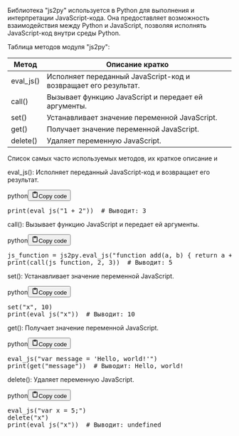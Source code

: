 <p>Библиотека "js2py" используется в Python для выполнения и интерпретации JavaScript-кода.
Она предоставляет возможность взаимодействия между Python и JavaScript, позволяя исполнять JavaScript-код внутри среды Python.</p>
<p>Таблица методов модуля "js2py":</p>
<table>
<thead>
<tr>
<th>Метод</th>
<th>Описание кратко</th>
</tr>
</thead>
<tbody>
<tr>
<td>eval_js()</td>
<td>Исполняет переданный JavaScript-код и возвращает его результат.</td>
</tr>
<tr>
<td>call()</td>
<td>Вызывает функцию JavaScript и передает ей аргументы.</td>
</tr>
<tr>
<td>set()</td>
<td>Устанавливает значение переменной JavaScript.</td>
</tr>
<tr>
<td>get()</td>
<td>Получает значение переменной JavaScript.</td>
</tr>
<tr>
<td>delete()</td>
<td>Удаляет переменную JavaScript.</td>
</tr>
</tbody>
</table>
<p>Список самых часто используемых методов, их краткое описание и</p>
<p>eval_js(): Исполняет переданный JavaScript-код и возвращает его результат.</p>
<div class="code_element"><div class="lang_line"><text>python</text><button class="copy_code_button" onclick="CopyCode(this)"><svg style="width: 1.2em;height: 1.2em;" aria-hidden="true" xmlns="http://www.w3.org/2000/svg" fill="none" viewBox="0 0 24 24"><path stroke="currentColor" stroke-linecap="round" stroke-linejoin="round" stroke-width="2" d="M15 4h3a1 1 0 0 1 1 1v15a1 1 0 0 1-1 1H6a1 1 0 0 1-1-1V5a1 1 0 0 1 1-1h3m0 3h6m-5-4v4h4V3h-4Z"/></svg><text>Copy code</text></button></div><div class="code language-python"><div class="highlight"><pre><span></span><span class="nb">print</span><span class="p">(</span><span class="n">eval_js</span><span class="p">(</span><span class="s2">&quot;1 + 2&quot;</span><span class="p">))</span>  <span class="c1"># Выводит: 3</span>
</pre></div></div></div>

<p>call(): Вызывает функцию JavaScript и передает ей аргументы.</p>
<div class="code_element"><div class="lang_line"><text>python</text><button class="copy_code_button" onclick="CopyCode(this)"><svg style="width: 1.2em;height: 1.2em;" aria-hidden="true" xmlns="http://www.w3.org/2000/svg" fill="none" viewBox="0 0 24 24"><path stroke="currentColor" stroke-linecap="round" stroke-linejoin="round" stroke-width="2" d="M15 4h3a1 1 0 0 1 1 1v15a1 1 0 0 1-1 1H6a1 1 0 0 1-1-1V5a1 1 0 0 1 1-1h3m0 3h6m-5-4v4h4V3h-4Z"/></svg><text>Copy code</text></button></div><div class="code language-python"><div class="highlight"><pre><span></span><span class="n">js_function</span> <span class="o">=</span> <span class="n">js2py</span><span class="o">.</span><span class="n">eval_js</span><span class="p">(</span><span class="s2">&quot;function add(a, b) { return a + b; }&quot;</span><span class="p">)</span>
<span class="nb">print</span><span class="p">(</span><span class="n">call</span><span class="p">(</span><span class="n">js_function</span><span class="p">,</span> <span class="mi">2</span><span class="p">,</span> <span class="mi">3</span><span class="p">))</span>  <span class="c1"># Выводит: 5</span>
</pre></div></div></div>

<p>set(): Устанавливает значение переменной JavaScript.</p>
<div class="code_element"><div class="lang_line"><text>python</text><button class="copy_code_button" onclick="CopyCode(this)"><svg style="width: 1.2em;height: 1.2em;" aria-hidden="true" xmlns="http://www.w3.org/2000/svg" fill="none" viewBox="0 0 24 24"><path stroke="currentColor" stroke-linecap="round" stroke-linejoin="round" stroke-width="2" d="M15 4h3a1 1 0 0 1 1 1v15a1 1 0 0 1-1 1H6a1 1 0 0 1-1-1V5a1 1 0 0 1 1-1h3m0 3h6m-5-4v4h4V3h-4Z"/></svg><text>Copy code</text></button></div><div class="code language-python"><div class="highlight"><pre><span></span><span class="nb">set</span><span class="p">(</span><span class="s2">&quot;x&quot;</span><span class="p">,</span> <span class="mi">10</span><span class="p">)</span>
<span class="nb">print</span><span class="p">(</span><span class="n">eval_js</span><span class="p">(</span><span class="s2">&quot;x&quot;</span><span class="p">))</span>  <span class="c1"># Выводит: 10</span>
</pre></div></div></div>

<p>get(): Получает значение переменной JavaScript.</p>
<div class="code_element"><div class="lang_line"><text>python</text><button class="copy_code_button" onclick="CopyCode(this)"><svg style="width: 1.2em;height: 1.2em;" aria-hidden="true" xmlns="http://www.w3.org/2000/svg" fill="none" viewBox="0 0 24 24"><path stroke="currentColor" stroke-linecap="round" stroke-linejoin="round" stroke-width="2" d="M15 4h3a1 1 0 0 1 1 1v15a1 1 0 0 1-1 1H6a1 1 0 0 1-1-1V5a1 1 0 0 1 1-1h3m0 3h6m-5-4v4h4V3h-4Z"/></svg><text>Copy code</text></button></div><div class="code language-python"><div class="highlight"><pre><span></span><span class="n">eval_js</span><span class="p">(</span><span class="s2">&quot;var message = &#39;Hello, world!&#39;&quot;</span><span class="p">)</span>
<span class="nb">print</span><span class="p">(</span><span class="n">get</span><span class="p">(</span><span class="s2">&quot;message&quot;</span><span class="p">))</span>  <span class="c1"># Выводит: Hello, world!</span>
</pre></div></div></div>

<p>delete(): Удаляет переменную JavaScript.</p>
<div class="code_element"><div class="lang_line"><text>python</text><button class="copy_code_button" onclick="CopyCode(this)"><svg style="width: 1.2em;height: 1.2em;" aria-hidden="true" xmlns="http://www.w3.org/2000/svg" fill="none" viewBox="0 0 24 24"><path stroke="currentColor" stroke-linecap="round" stroke-linejoin="round" stroke-width="2" d="M15 4h3a1 1 0 0 1 1 1v15a1 1 0 0 1-1 1H6a1 1 0 0 1-1-1V5a1 1 0 0 1 1-1h3m0 3h6m-5-4v4h4V3h-4Z"/></svg><text>Copy code</text></button></div><div class="code language-python"><div class="highlight"><pre><span></span><span class="n">eval_js</span><span class="p">(</span><span class="s2">&quot;var x = 5;&quot;</span><span class="p">)</span>
<span class="n">delete</span><span class="p">(</span><span class="s2">&quot;x&quot;</span><span class="p">)</span>
<span class="nb">print</span><span class="p">(</span><span class="n">eval_js</span><span class="p">(</span><span class="s2">&quot;x&quot;</span><span class="p">))</span>  <span class="c1"># Выводит: undefined</span>
</pre></div></div></div>